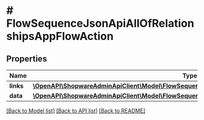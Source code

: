 # # FlowSequenceJsonApiAllOfRelationshipsAppFlowAction

## Properties

Name | Type | Description | Notes
------------ | ------------- | ------------- | -------------
**links** | [**\OpenAPI\ShopwareAdminApiClient\Model\FlowSequenceJsonApiAllOfRelationshipsAppFlowActionLinks**](FlowSequenceJsonApiAllOfRelationshipsAppFlowActionLinks.md) |  | [optional]
**data** | [**\OpenAPI\ShopwareAdminApiClient\Model\FlowSequenceJsonApiAllOfRelationshipsAppFlowActionData**](FlowSequenceJsonApiAllOfRelationshipsAppFlowActionData.md) |  | [optional]

[[Back to Model list]](../../README.md#models) [[Back to API list]](../../README.md#endpoints) [[Back to README]](../../README.md)
